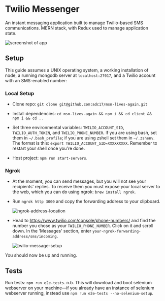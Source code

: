 # Twilio Messenger

An instant messaging application built to manage Twilio-based SMS communications. MERN stack, with Redux used to manage application state.

![screenshot of app](http://i.imgur.com/xiJaSKH.png)

## Setup

This guide assumes a UNIX operating system, a working installation of node, a running mongodb server at `localhost:27017`, and a Twilio account with an SMS-enabled number:

### Local Setup

* Clone repo: `git clone git@github.com:adc17/msn-lives-again.git`
* Install dependencies: `cd msn-lives-again && npm i && cd client && npm i && cd ..`


* Set three environmental variables: `TWILIO_ACCOUNT_SID`, `TWILIO_AUTH_TOKEN`, and `TWILIO_PHONE_NUMBER`. If you are using bash, set them in `~/.bash_profile`; if you are using zshell set them in `~/.zshenv`. The format is this: `export TWILIO_ACCOUNT_SID=XXXXXXXXX`. Remember to restart your shell once you're done.
* Host project: `npm run start-servers`.

### Ngrok

* At the moment, you can send messages, but you will not see your recipients' replies. To receive them you must expose your local server to the web, which you can do using ngrok: `brew install ngrok`.

* Run `ngrok http 3000` and copy the forwarding address to your clipboard.

  ![ngrok-address-location](http://i.imgur.com/BJLDsJ4.png)

* Head to https://www.twilio.com/console/phone-numbers/ and find the number you chose as your `TWILIO_PHONE_NUMBER`. Click on it and scroll down. In the 'Messages' section, enter `your-ngrok-forwarding-address/sms/incoming`.

  ![twilio-message-setup](http://i.imgur.com/7QQeWjM.png)

You should now be up and running.

## Tests

Run tests: `npm run e2e-tests`. n.b. This will download and boot selenium webserver on your machine—if you already have an instance of selenium webserver running, instead use `npm run e2e-tests --no-selenium-setup`.
